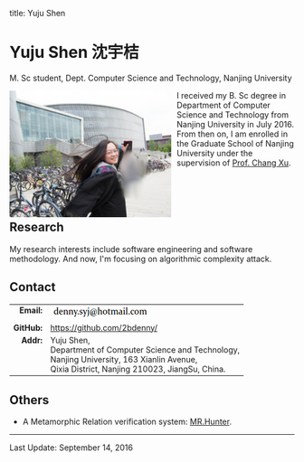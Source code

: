 title: Yuju Shen

# Yuju Shen 沈宇桔

M. Sc student, Dept. Computer Science and Technology, Nanjing University

<img style="float:left; margin-right:10px; height:224px" src="syj.jpg">

<div style="height:200px">
<p>
I received my B. Sc degree in Department of Computer Science and Technology from Nanjing University in July 2016.<br>
From then on, I am enrolled in the Graduate School of Nanjing University under the supervision of <a href="http://cs.nju.edu.cn/changxu/">Prof. Chang Xu</a>.
</p>
</div>

## Research

My research interests include software engineering and software methodology. 
And now, I'm focusing on algorithmic complexity attack.

## Contact

<table>
<tr valign="top">
	<td align="right"><b>Email: </b></td><td><img src="email.png"></td>
</tr>
<tr valign="top">
	<td align="right"><b>GitHub: </b></td><td><a href="https://github.com/2bdenny/">https://github.com/2bdenny/</a></td>
</tr>
<tr valign="top">
	<td align="right"><b>Addr: </b></td><td>Yuju Shen,<br> Department of Computer Science and Technology,<br> Nanjing University, 163 Xianlin Avenue,<br> Qixia District, Nanjing 210023, JiangSu, China.</td>
</tr>
</table>

## Others

* A Metamorphic Relation verification system: [MR.Hunter](http://mr.dennyspace.xyz).

<hr>

Last Update: September 14, 2016
